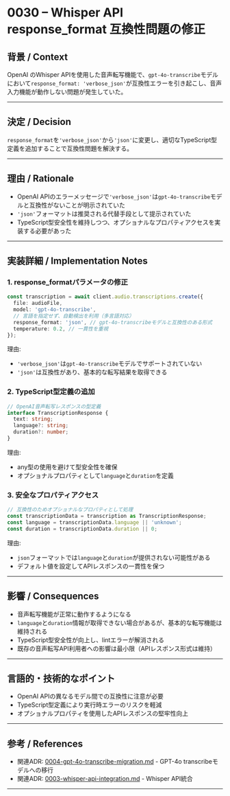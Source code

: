 # 0030 – Whisper API response_format 互換性問題の修正

## 背景 / Context

OpenAI のWhisper APIを使用した音声転写機能で、`gpt-4o-transcribe`モデルにおいて`response_format: 'verbose_json'`が互換性エラーを引き起こし、音声入力機能が動作しない問題が発生していた。

---

## 決定 / Decision

`response_format`を`'verbose_json'`から`'json'`に変更し、適切なTypeScript型定義を追加することで互換性問題を解決する。

---

## 理由 / Rationale

- OpenAI APIのエラーメッセージで`'verbose_json'`は`gpt-4o-transcribe`モデルと互換性がないことが明示されていた
- `'json'`フォーマットは推奨される代替手段として提示されていた
- TypeScript型安全性を維持しつつ、オプショナルなプロパティアクセスを実装する必要があった

---

## 実装詳細 / Implementation Notes

### 1. response_formatパラメータの修正

```ts
const transcription = await client.audio.transcriptions.create({
  file: audioFile,
  model: 'gpt-4o-transcribe',
  // 言語を指定せず、自動検出を利用（多言語対応）
  response_format: 'json', // gpt-4o-transcribeモデルと互換性のある形式
  temperature: 0.2, // 一貫性を重視
});
```

理由:
- `'verbose_json'`は`gpt-4o-transcribe`モデルでサポートされていない
- `'json'`は互換性があり、基本的な転写結果を取得できる

### 2. TypeScript型定義の追加

```ts
// OpenAI音声転写レスポンスの型定義
interface TranscriptionResponse {
  text: string;
  language?: string;
  duration?: number;
}
```

理由:
- any型の使用を避けて型安全性を確保
- オプショナルプロパティとして`language`と`duration`を定義

### 3. 安全なプロパティアクセス

```ts
// 互換性のためオプショナルなプロパティとして処理
const transcriptionData = transcription as TranscriptionResponse;
const language = transcriptionData.language || 'unknown';
const duration = transcriptionData.duration || 0;
```

理由:
- `json`フォーマットでは`language`と`duration`が提供されない可能性がある
- デフォルト値を設定してAPIレスポンスの一貫性を保つ

---

## 影響 / Consequences

- 音声転写機能が正常に動作するようになる
- `language`と`duration`情報が取得できない場合があるが、基本的な転写機能は維持される
- TypeScript型安全性が向上し、lintエラーが解消される
- 既存の音声転写API利用者への影響は最小限（APIレスポンス形式は維持）

---

## 言語的・技術的なポイント

- OpenAI APIの異なるモデル間での互換性に注意が必要
- TypeScript型定義により実行時エラーのリスクを軽減
- オプショナルプロパティを使用したAPIレスポンスの堅牢性向上

---

## 参考 / References

- 関連ADR: [0004-gpt-4o-transcribe-migration.md](./0004-gpt-4o-transcribe-migration.md) - GPT-4o transcribeモデルへの移行
- 関連ADR: [0003-whisper-api-integration.md](./0003-whisper-api-integration.md) - Whisper API統合

---